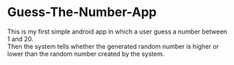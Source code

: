 # Guess-The-Number-App
This is my first simple android app in which a user guess a number between 1 and 20.
<br> Then the system tells whether the generated random number is higher or lower than the random number created by the system. 
